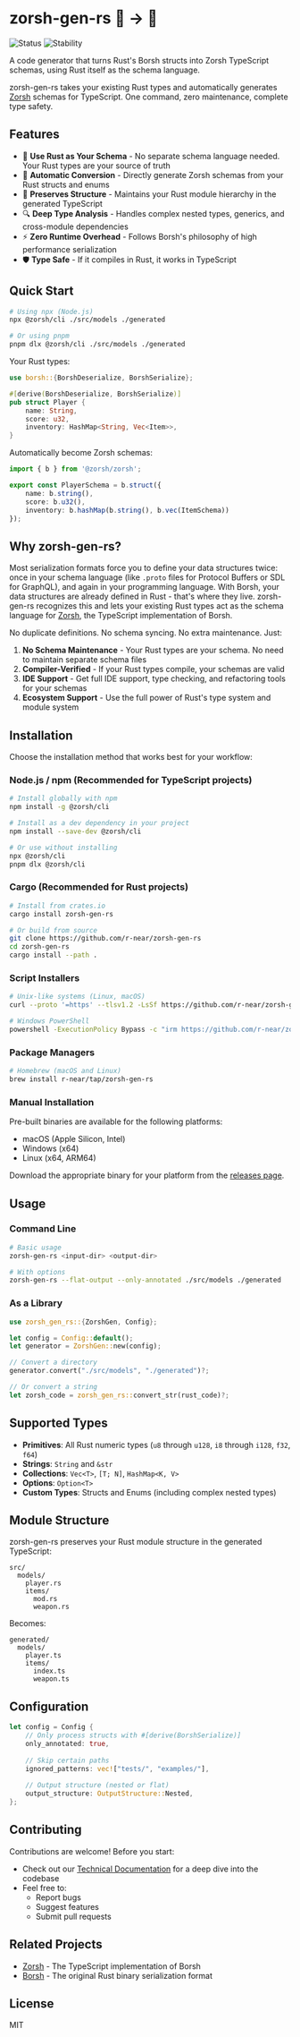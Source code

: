 # zorsh-gen-rs 🦀 → 📜

![Status](https://img.shields.io/badge/Status-Beta-blue)
![Stability](https://img.shields.io/badge/Stability-Pre--Release-yellow)

A code generator that turns Rust's Borsh structs into Zorsh TypeScript schemas, using Rust itself as the schema language.

zorsh-gen-rs takes your existing Rust types and automatically generates [Zorsh](https://github.com/r-near/zorsh) schemas for TypeScript. One command, zero maintenance, complete type safety.

## Features

- 🎯 **Use Rust as Your Schema** - No separate schema language needed. Your Rust types are your source of truth
- 🔄 **Automatic Conversion** - Directly generate Zorsh schemas from your Rust structs and enums
- 🌳 **Preserves Structure** - Maintains your Rust module hierarchy in the generated TypeScript
- 🔍 **Deep Type Analysis** - Handles complex nested types, generics, and cross-module dependencies
- ⚡ **Zero Runtime Overhead** - Follows Borsh's philosophy of high performance serialization
- 🛡️ **Type Safe** - If it compiles in Rust, it works in TypeScript

## Quick Start

```bash
# Using npx (Node.js)
npx @zorsh/cli ./src/models ./generated

# Or using pnpm
pnpm dlx @zorsh/cli ./src/models ./generated
```

Your Rust types:
```rust
use borsh::{BorshDeserialize, BorshSerialize};

#[derive(BorshDeserialize, BorshSerialize)]
pub struct Player {
    name: String,
    score: u32,
    inventory: HashMap<String, Vec<Item>>,
}
```

Automatically become Zorsh schemas:
```typescript
import { b } from '@zorsh/zorsh';

export const PlayerSchema = b.struct({
    name: b.string(),
    score: b.u32(),
    inventory: b.hashMap(b.string(), b.vec(ItemSchema))
});
```

## Why zorsh-gen-rs?

Most serialization formats force you to define your data structures twice: once in your schema language (like `.proto` files for Protocol Buffers or SDL for GraphQL), and again in your programming language. With Borsh, your data structures are already defined in Rust - that's where they live. zorsh-gen-rs recognizes this and lets your existing Rust types act as the schema language for [Zorsh](https://github.com/r-near/zorsh), the TypeScript implementation of Borsh.

No duplicate definitions. No schema syncing. No extra maintenance. Just:

1. **No Schema Maintenance** - Your Rust types are your schema. No need to maintain separate schema files
2. **Compiler-Verified** - If your Rust types compile, your schemas are valid
3. **IDE Support** - Get full IDE support, type checking, and refactoring tools for your schemas
4. **Ecosystem Support** - Use the full power of Rust's type system and module system

## Installation

Choose the installation method that works best for your workflow:

### Node.js / npm (Recommended for TypeScript projects)

```bash
# Install globally with npm
npm install -g @zorsh/cli

# Install as a dev dependency in your project
npm install --save-dev @zorsh/cli

# Or use without installing
npx @zorsh/cli
pnpm dlx @zorsh/cli
```

### Cargo (Recommended for Rust projects)

```bash
# Install from crates.io
cargo install zorsh-gen-rs

# Or build from source
git clone https://github.com/r-near/zorsh-gen-rs
cd zorsh-gen-rs
cargo install --path .
```

### Script Installers

```bash
# Unix-like systems (Linux, macOS)
curl --proto '=https' --tlsv1.2 -LsSf https://github.com/r-near/zorsh-gen-rs/releases/download/v0.1.3/zorsh-gen-rs-installer.sh | sh

# Windows PowerShell
powershell -ExecutionPolicy Bypass -c "irm https://github.com/r-near/zorsh-gen-rs/releases/download/v0.1.3/zorsh-gen-rs-installer.ps1 | iex"
```

### Package Managers

```bash
# Homebrew (macOS and Linux)
brew install r-near/tap/zorsh-gen-rs
```

### Manual Installation

Pre-built binaries are available for the following platforms:

- macOS (Apple Silicon, Intel)
- Windows (x64)
- Linux (x64, ARM64)

Download the appropriate binary for your platform from the [releases page](https://github.com/r-near/zorsh-gen-rs/releases).

## Usage

### Command Line

```bash
# Basic usage
zorsh-gen-rs <input-dir> <output-dir>

# With options
zorsh-gen-rs --flat-output --only-annotated ./src/models ./generated
```

### As a Library

```rust
use zorsh_gen_rs::{ZorshGen, Config};

let config = Config::default();
let generator = ZorshGen::new(config);

// Convert a directory
generator.convert("./src/models", "./generated")?;

// Or convert a string
let zorsh_code = zorsh_gen_rs::convert_str(rust_code)?;
```

## Supported Types

- **Primitives**: All Rust numeric types (`u8` through `u128`, `i8` through `i128`, `f32`, `f64`)
- **Strings**: `String` and `&str`
- **Collections**: `Vec<T>`, `[T; N]`, `HashMap<K, V>`
- **Options**: `Option<T>`
- **Custom Types**: Structs and Enums (including complex nested types)

## Module Structure

zorsh-gen-rs preserves your Rust module structure in the generated TypeScript:

```
src/
  models/
    player.rs
    items/
      mod.rs
      weapon.rs
```

Becomes:

```
generated/
  models/
    player.ts
    items/
      index.ts
      weapon.ts
```

## Configuration

```rust
let config = Config {
    // Only process structs with #[derive(BorshSerialize)]
    only_annotated: true,
    
    // Skip certain paths
    ignored_patterns: vec!["tests/", "examples/"],
    
    // Output structure (nested or flat)
    output_structure: OutputStructure::Nested,
};
```

## Contributing

Contributions are welcome! Before you start:

- Check out our [Technical Documentation](docs/technical.md) for a deep dive into the codebase
- Feel free to:
  - Report bugs
  - Suggest features
  - Submit pull requests


## Related Projects

- [Zorsh](https://github.com/r-near/zorsh) - The TypeScript implementation of Borsh
- [Borsh](https://borsh.io) - The original Rust binary serialization format

## License

MIT